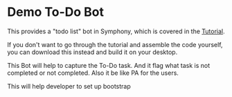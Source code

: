 # Demo To-Do Bot

This provides a "todo list" bot in Symphony, which is covered in the [Tutorial](https://finos.github.io/symphony-java-toolkit/symphony.html).

If you don't want to go through the tutorial and assemble the code yourself, you can download this instead and build it on your desktop. 

This Bot will help to capture the To-Do task. And it flag what task is not completed or not completed. Also it be like PA for the users.

This will help developer to set up bootstrap


